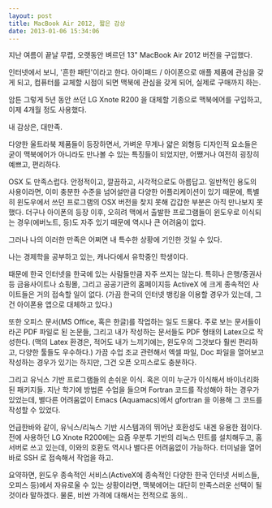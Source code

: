 ```yaml
---
layout: post
title: MacBook Air 2012, 짧은 감상
date: 2013-01-06 15:34:06
---
```



지난 여름이 끝날 무렵, 오랫동안 벼르던 13" MacBook Air 2012 버전을 구입했다.

인터넷에서 보니, '흔한 패턴'이라고 한다. 아이패드 / 아이폰으로 애플 제품에 관심을 갖게 되고, 컴퓨터를 교체할 시점이 되면 맥북에 관심을 갖게 되어, 실제로 구매까지 하는.

암튼 그렇게 5년 동안 쓰던 LG Xnote R200 을 대체할 기종으로 맥북에어를 구입하고, 이제 4개월 정도 사용했다.

내 감상은, 대만족.

다양한 울트라북 제품들이 등장하면서, 가벼운 무게나 얇은 외형등 디자인적 요소들은 굳이 맥북에어가 아니라도 만나볼 수 있는 특징들이 되었지만, 어쨌거나 여전히 굉장히 예쁘고, 편리하다.

OSX 도 만족스럽다. 안정적이고, 깔끔하고, 시각적으로도 아름답고. 일반적인 용도의 사용이라면, 이미 충분한 수준을 넘어설만큼 다양한 어플리케이션이 있기 때문에, 특별히 윈도우에서 쓰던 프로그램의 OSX 버전을 찾지 못해 갑갑한 부분은 아직 만나보지 못했다. 더구나 아이폰의 등장 이후, 오히려 맥에서 출발한 프로그램들이 윈도우로 이식되는 경우(에버노트, 등)도 자주 있기 때문에 역시나 큰 어려움이 없다.

그러나 나의 이러한 만족은 어쩌면 내 특수한 상황에 기인한 것일 수 있다.

나는 경제학을 공부하고 있는, 캐나다에서 유학중인 학생이다.

때문에 한국 인터넷을 한국에 있는 사람들만큼 자주 쓰지는 않는다. 특히나 은행/증권사 등 금융사이트나 쇼핑몰, 그리고 공공기관의 홈페이지등 ActiveX 에 크게 종속적인 사이트들은 거의 접속할 일이 없다. (가끔 한국의 인터넷 뱅킹을 이용할 경우가 있는데, 그건 아이폰용 앱으로 대체하고 있다.)

또한 오피스 문서(MS Office, 혹은 한글)를 작업하는 일도 드물다. 주로 보는 문서들이라곤 PDF 파일로 된 논문들, 그리고 내가 작성하는 문서들도 PDF 형태의 Latex으로 작성한다. (맥의 Latex 환경은, 적어도 내가 느끼기에는, 윈도우의 그것보다 훨씬 편리하고, 다양한 툴들도 우수하다.) 가끔 수업 조교 관련해서 엑셀 파일, Doc 파일을 열어보고 작성하는 경우가 있기는 하지만, 그건 오픈 오피스로도 충분하다.

그리고 유닉스 기반 프로그램들의 손쉬운 이식. 혹은 이미 누군가 이식해서 바이너리화 된 패키지들. 지난 학기에 방법론 수업을 들으며 Fortran 코드를 작성해야 하는 경우가 있었는데, 별다른 어려움없이 Emacs (Aquamacs)에서 gfortran 을 이용해 그 코드를 작성할 수 있었다.

언급한바와 같이, 유닉스/리눅스 기반 시스템과의 뛰어난 호환성도 내겐 유용한 점이다. 전에 사용하던 LG Xnote R200에는 요즘 우분투 기반의 리눅스 민트를 설치해두고, 홈서버로 쓰고 있는데, 이와의 호환도 역시나 별다른 어려움없이 가능하다. 터미널을 열어 바로 SSH 로 접속해서 작업을 하고.

요약하면, 윈도우 종속적인 서비스(ActiveX에 종속적인 다양한 한국 인터넷 서비스들, 오피스 등)에서 자유로울 수 있는 상황이라면, 맥북에어는 대단히 만족스러운 선택이 될 것이라 말하겠다. 물론, 비싼 가격에 대해서는 전적으로 동의..